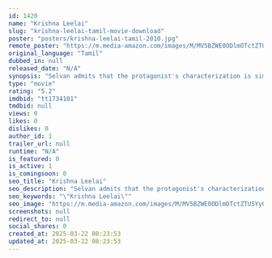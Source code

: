 ```yaml
---
id: 1420
name: "Krishna Leelai"
slug: "krishna-leelai-tamil-movie-download"
poster: "posters/krishna-leelai-tamil-2010.jpg"
remote_poster: "https://m.media-amazon.com/images/M/MV5BZWE0ODlmOTctZTU5Yy00YjYxLWFiYmQtZjc1M2U0MDkxYjA1XkEyXkFqcGdeQXVyMjA4OTI5NDQ@._V1_SX300.jpg"
original_language: "Tamil"
dubbed_in: null
released_date: "N/A"
synopsis: "Selvan admits that the protagonist's characterization is similar to Lord Krishna who had curtailed the bad elements in the society."
type: "movie"
rating: "5.2"
imdbid: "tt1734101"
tmdbid: null
views: 0
likes: 0
dislikes: 0
author_id: 1
trailer_url: null
runtime: "N/A"
is_featured: 0
is_active: 1
is_comingsoon: 0
seo_title: "Krishna Leelai"
seo_description: "Selvan admits that the protagonist's characterization is similar to Lord Krishna who had curtailed the bad elements in the society."
seo_keywords: "\"Krishna Leelai\""
seo_image: "https://m.media-amazon.com/images/M/MV5BZWE0ODlmOTctZTU5Yy00YjYxLWFiYmQtZjc1M2U0MDkxYjA1XkEyXkFqcGdeQXVyMjA4OTI5NDQ@._V1_SX300.jpg"
screenshots: null
redirect_to: null
social_shares: 0
created_at: 2025-03-22 08:23:53
updated_at: 2025-03-22 08:23:53
---
```


